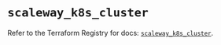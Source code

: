 # `scaleway_k8s_cluster`

Refer to the Terraform Registry for docs: [`scaleway_k8s_cluster`](https://registry.terraform.io/providers/scaleway/scaleway/2.59.0/docs/resources/k8s_cluster).
